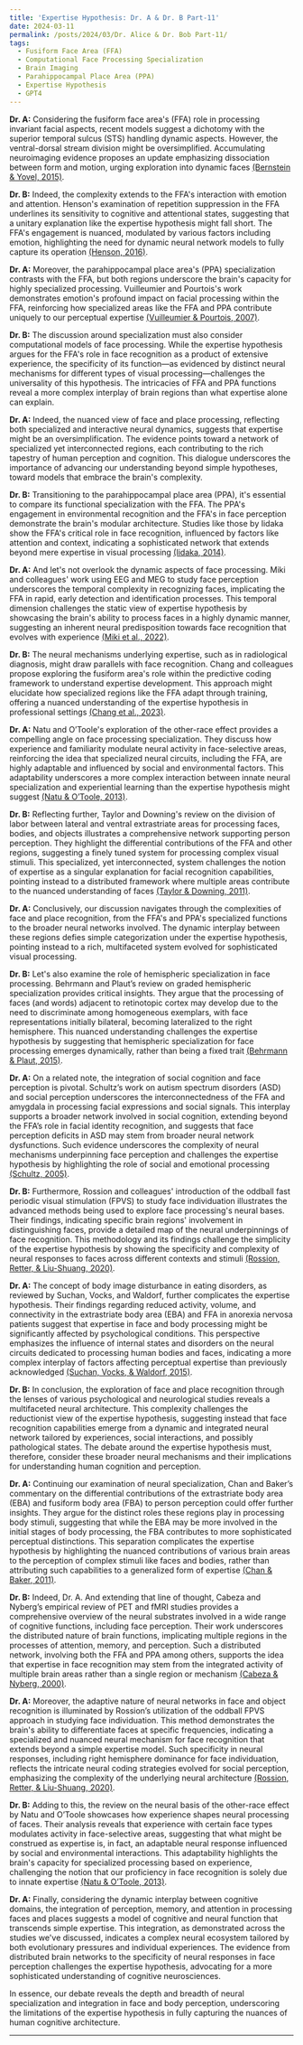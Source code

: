 ```yaml
---
title: 'Expertise Hypothesis: Dr. A & Dr. B Part-11'
date: 2024-03-11
permalink: /posts/2024/03/Dr. Alice & Dr. Bob Part-11/
tags:
  - Fusiform Face Area (FFA)
  - Computational Face Processing Specialization
  - Brain Imaging
  - Parahippocampal Place Area (PPA) 
  - Expertise Hypothesis
  - GPT4
---
```


**Dr. A:** Considering the fusiform face area's (FFA) role in processing invariant facial aspects, recent models suggest a dichotomy with the superior temporal sulcus (STS) handling dynamic aspects. However, the ventral-dorsal stream division might be oversimplified. Accumulating neuroimaging evidence proposes an update emphasizing dissociation between form and motion, urging exploration into dynamic faces [(Bernstein & Yovel, 2015)](https://consensus.app/papers/pathways-face-processing-evaluation-models-bernstein/688f1ba637d3519c848ac4b074fcafbc/?utm_source=chatgpt).

**Dr. B:** Indeed, the complexity extends to the FFA's interaction with emotion and attention. Henson's examination of repetition suppression in the FFA underlines its sensitivity to cognitive and attentional states, suggesting that a unitary explanation like the expertise hypothesis might fall short. The FFA's engagement is nuanced, modulated by various factors including emotion, highlighting the need for dynamic neural network models to fully capture its operation [(Henson, 2016)](https://consensus.app/papers/repetition-suppression-faces-face-area-journey-henson/c72fef0c67c45cd7ac9a84d49a0053be/?utm_source=chatgpt).

**Dr. A:** Moreover, the parahippocampal place area's (PPA) specialization contrasts with the FFA, but both regions underscore the brain's capacity for highly specialized processing. Vuilleumier and Pourtois's work demonstrates emotion's profound impact on facial processing within the FFA, reinforcing how specialized areas like the FFA and PPA contribute uniquely to our perceptual expertise [(Vuilleumier & Pourtois, 2007)](https://consensus.app/papers/distributed-brain-mechanisms-emotion-face-perception-vuilleumier/678b4ca165b05fc88287f3289862a6ed/?utm_source=chatgpt).

**Dr. B:** The discussion around specialization must also consider computational models of face processing. While the expertise hypothesis argues for the FFA's role in face recognition as a product of extensive experience, the specificity of its function—as evidenced by distinct neural mechanisms for different types of visual processing—challenges the universality of this hypothesis. The intricacies of FFA and PPA functions reveal a more complex interplay of brain regions than what expertise alone can explain.

**Dr. A:** Indeed, the nuanced view of face and place processing, reflecting both specialized and interactive neural dynamics, suggests that expertise might be an oversimplification. The evidence points toward a network of specialized yet interconnected regions, each contributing to the rich tapestry of human perception and cognition. This dialogue underscores the importance of advancing our understanding beyond simple hypotheses, toward models that embrace the brain's complexity.

**Dr. B:** Transitioning to the parahippocampal place area (PPA), it's essential to compare its functional specialization with the FFA. The PPA's engagement in environmental recognition and the FFA's in face perception demonstrate the brain's modular architecture. Studies like those by Iidaka show the FFA's critical role in face recognition, influenced by factors like attention and context, indicating a sophisticated network that extends beyond mere expertise in visual processing [(Iidaka, 2014)](https://consensus.app/papers/fusiform-gyrus-sulcus-face-perception-recognition-review-iidaka/9afac691990b500b94ec521b56080e0e/?utm_source=chatgpt).

**Dr. A:** And let's not overlook the dynamic aspects of face processing. Miki and colleagues' work using EEG and MEG to study face perception underscores the temporal complexity in recognizing faces, implicating the FFA in rapid, early detection and identification processes. This temporal dimension challenges the static view of expertise hypothesis by showcasing the brain's ability to process faces in a highly dynamic manner, suggesting an inherent neural predisposition towards face recognition that evolves with experience [(Miki et al., 2022)](https://consensus.app/papers/human-face-perception-using-electroencephalography-miki/922ce16b6f325e2eaf80ed15828bf022/?utm_source=chatgpt).

**Dr. B:** The neural mechanisms underlying expertise, such as in radiological diagnosis, might draw parallels with face recognition. Chang and colleagues propose exploring the fusiform area's role within the predictive coding framework to understand expertise development. This approach might elucidate how specialized regions like the FFA adapt through training, offering a nuanced understanding of the expertise hypothesis in professional settings [(Chang et al., 2023)](https://consensus.app/papers/review-basis-expertise-chang/d0f4afee64f3567cb573fcebb5595e30/?utm_source=chatgpt).

**Dr. A:** Natu and O’Toole's exploration of the other-race effect provides a compelling angle on face processing specialization. They discuss how experience and familiarity modulate neural activity in face-selective areas, reinforcing the idea that specialized neural circuits, including the FFA, are highly adaptable and influenced by social and environmental factors. This adaptability underscores a more complex interaction between innate neural specialization and experiential learning than the expertise hypothesis might suggest [(Natu & O’Toole, 2013)](https://consensus.app/papers/perspectives-otherrace-effect-natu/46937bdc37aa5472b5880105650229a6/?utm_source=chatgpt).

**Dr. B:** Reflecting further, Taylor and Downing's review on the division of labor between lateral and ventral extrastriate areas for processing faces, bodies, and objects illustrates a comprehensive network supporting person perception. They highlight the differential contributions of the FFA and other regions, suggesting a finely tuned system for processing complex visual stimuli. This specialized, yet interconnected, system challenges the notion of expertise as a singular explanation for facial recognition capabilities, pointing instead to a distributed framework where multiple areas contribute to the nuanced understanding of faces [(Taylor & Downing, 2011)](https://consensus.app/papers/division-labor-lateral-ventral-extrastriate-taylor/310d1112e591590dad5da426327235d7/?utm_source=chatgpt).

**Dr. A:** Conclusively, our discussion navigates through the complexities of face and place recognition, from the FFA's and PPA's specialized functions to the broader neural networks involved. The dynamic interplay between these regions defies simple categorization under the expertise hypothesis, pointing instead to a rich, multifaceted system evolved for sophisticated visual processing.

**Dr. B:** Let's also examine the role of hemispheric specialization in face processing. Behrmann and Plaut’s review on graded hemispheric specialization provides critical insights. They argue that the processing of faces (and words) adjacent to retinotopic cortex may develop due to the need to discriminate among homogeneous exemplars, with face representations initially bilateral, becoming lateralized to the right hemisphere. This nuanced understanding challenges the expertise hypothesis by suggesting that hemispheric specialization for face processing emerges dynamically, rather than being a fixed trait [(Behrmann & Plaut, 2015)](https://consensus.app/papers/vision-graded-specialization-behrmann/6b8e2d3fb5ce55d3b441574e3fad51f7/?utm_source=chatgpt).

**Dr. A:** On a related note, the integration of social cognition and face perception is pivotal. Schultz’s work on autism spectrum disorders (ASD) and social perception underscores the interconnectedness of the FFA and amygdala in processing facial expressions and social signals. This interplay supports a broader network involved in social cognition, extending beyond the FFA’s role in facial identity recognition, and suggests that face perception deficits in ASD may stem from broader neural network dysfunctions. Such evidence underscores the complexity of neural mechanisms underpinning face perception and challenges the expertise hypothesis by highlighting the role of social and emotional processing [(Schultz, 2005)](https://consensus.app/papers/deficits-perception-autism-role-amygdala-fusiform-face-schultz/ada0d8be458d5cfe8763c15b7782ed6f/?utm_source=chatgpt).

**Dr. B:** Furthermore, Rossion and colleagues' introduction of the oddball fast periodic visual stimulation (FPVS) to study face individuation illustrates the advanced methods being used to explore face processing's neural bases. Their findings, indicating specific brain regions' involvement in distinguishing faces, provide a detailed map of the neural underpinnings of face recognition. This methodology and its findings challenge the simplicity of the expertise hypothesis by showing the specificity and complexity of neural responses to faces across different contexts and stimuli [(Rossion, Retter, & Liu-Shuang, 2020)](https://consensus.app/papers/understanding-individuation-faces-fast-stimulation-rossion/c246c9d51eae59dca4022baae32098a9/?utm_source=chatgpt).

**Dr. A:** The concept of body image disturbance in eating disorders, as reviewed by Suchan, Vocks, and Waldorf, further complicates the expertise hypothesis. Their findings regarding reduced activity, volume, and connectivity in the extrastriate body area (EBA) and FFA in anorexia nervosa patients suggest that expertise in face and body processing might be significantly affected by psychological conditions. This perspective emphasizes the influence of internal states and disorders on the neural circuits dedicated to processing human bodies and faces, indicating a more complex interplay of factors affecting perceptual expertise than previously acknowledged [(Suchan, Vocks, & Waldorf, 2015)](https://consensus.app/papers/alterations-activity-volume-connectivity-suchan/5e6d0a735ed05818804965503d88ea15/?utm_source=chatgpt).

**Dr. B:** In conclusion, the exploration of face and place recognition through the lenses of various psychological and neurological studies reveals a multifaceted neural architecture. This complexity challenges the reductionist view of the expertise hypothesis, suggesting instead that face recognition capabilities emerge from a dynamic and integrated neural network tailored by experiences, social interactions, and possibly pathological states. The debate around the expertise hypothesis must, therefore, consider these broader neural mechanisms and their implications for understanding human cognition and perception.

**Dr. A:** Continuing our examination of neural specialization, Chan and Baker’s commentary on the differential contributions of the extrastriate body area (EBA) and fusiform body area (FBA) to person perception could offer further insights. They argue for the distinct roles these regions play in processing body stimuli, suggesting that while the EBA may be more involved in the initial stages of body processing, the FBA contributes to more sophisticated perceptual distinctions. This separation complicates the expertise hypothesis by highlighting the nuanced contributions of various brain areas to the perception of complex stimuli like faces and bodies, rather than attributing such capabilities to a generalized form of expertise [(Chan & Baker, 2011)](https://consensus.app/papers/contributions-regions-person-perception-chan/d2551dafc1a355a09c4a450de0724c50/?utm_source=chatgpt).

**Dr. B:** Indeed, Dr. A. And extending that line of thought, Cabeza and Nyberg’s empirical review of PET and fMRI studies provides a comprehensive overview of the neural substrates involved in a wide range of cognitive functions, including face perception. Their work underscores the distributed nature of brain functions, implicating multiple regions in the processes of attention, memory, and perception. Such a distributed network, involving both the FFA and PPA among others, supports the idea that expertise in face recognition may stem from the integrated activity of multiple brain areas rather than a single region or mechanism [(Cabeza & Nyberg, 2000)](https://consensus.app/papers/imaging-cognition-empirical-review-fmri-studies-cabeza/27f7ba16b4a7582f807a678929964f16/?utm_source=chatgpt).

**Dr. A:** Moreover, the adaptive nature of neural networks in face and object recognition is illuminated by Rossion’s utilization of the oddball FPVS approach in studying face individuation. This method demonstrates the brain's ability to differentiate faces at specific frequencies, indicating a specialized and nuanced neural mechanism for face recognition that extends beyond a simple expertise model. Such specificity in neural responses, including right hemisphere dominance for face individuation, reflects the intricate neural coding strategies evolved for social perception, emphasizing the complexity of the underlying neural architecture [(Rossion, Retter, & Liu-Shuang, 2020)](https://consensus.app/papers/understanding-individuation-faces-fast-stimulation-rossion/c246c9d51eae59dca4022baae32098a9/?utm_source=chatgpt).

**Dr. B:** Adding to this, the review on the neural basis of the other-race effect by Natu and O’Toole showcases how experience shapes neural processing of faces. Their analysis reveals that experience with certain face types modulates activity in face-selective areas, suggesting that what might be construed as expertise is, in fact, an adaptable neural response influenced by social and environmental interactions. This adaptability highlights the brain's capacity for specialized processing based on experience, challenging the notion that our proficiency in face recognition is solely due to innate expertise [(Natu & O’Toole, 2013)](https://consensus.app/papers/perspectives-otherrace-effect-natu/46937bdc37aa5472b5880105650229a6/?utm_source=chatgpt).

**Dr. A:** Finally, considering the dynamic interplay between cognitive domains, the integration of perception, memory, and attention in processing faces and places suggests a model of cognitive and neural function that transcends simple expertise. This integration, as demonstrated across the studies we've discussed, indicates a complex neural ecosystem tailored by both evolutionary pressures and individual experiences. The evidence from distributed brain networks to the specificity of neural responses in face perception challenges the expertise hypothesis, advocating for a more sophisticated understanding of cognitive neurosciences.

In essence, our debate reveals the depth and breadth of neural specialization and integration in face and body perception, underscoring the limitations of the expertise hypothesis in fully capturing the nuances of human cognitive architecture.

---